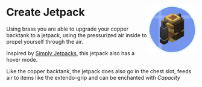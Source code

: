 # Create Jetpack <!-- modrinth_exclude.start --> <img src="https://raw.githubusercontent.com/PssbleTrngle/CreateJetpack/1.18.x/src/main/resources/assets/create_jetpack/icon.png" align="right" height="128" /> <!-- modrinth_exclude.end -->

Using brass you are able to upgrade your copper backtank to a jetpack, 
using the pressurized air inside to propel yourself through the air.

Inspired by [Simply Jetpacks](https://www.curseforge.com/minecraft/mc-mods/simply-jetpacks-2),
this jetpack also has a hover mode.

Like the copper backtank, the jetpack does also go in the chest slot, 
feeds air to items like the extendo-grip and can be enchanted with _Capacity_